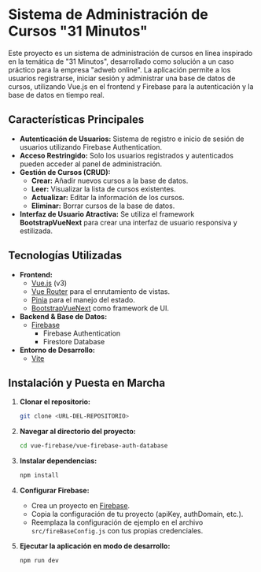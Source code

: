 # Sistema de Administración de Cursos "31 Minutos"

Este proyecto es un sistema de administración de cursos en línea inspirado en la temática de "31 Minutos", desarrollado como solución a un caso práctico para la empresa "adweb online". La aplicación permite a los usuarios registrarse, iniciar sesión y administrar una base de datos de cursos, utilizando Vue.js en el frontend y Firebase para la autenticación y la base de datos en tiempo real.

## Características Principales

*   **Autenticación de Usuarios:** Sistema de registro e inicio de sesión de usuarios utilizando Firebase Authentication.
*   **Acceso Restringido:** Solo los usuarios registrados y autenticados pueden acceder al panel de administración.
*   **Gestión de Cursos (CRUD):**
    *   **Crear:** Añadir nuevos cursos a la base de datos.
    *   **Leer:** Visualizar la lista de cursos existentes.
    *   **Actualizar:** Editar la información de los cursos.
    *   **Eliminar:** Borrar cursos de la base de datos.
*   **Interfaz de Usuario Atractiva:** Se utiliza el framework **BootstrapVueNext** para crear una interfaz de usuario responsiva y estilizada.

## Tecnologías Utilizadas

*   **Frontend:**
    *   [Vue.js](https://vuejs.org/) (v3)
    *   [Vue Router](https://router.vuejs.org/) para el enrutamiento de vistas.
    *   [Pinia](https://pinia.vuejs.org/) para el manejo del estado.
    *   [BootstrapVueNext](https://bootstrap-vue-next.github.io/) como framework de UI.
*   **Backend & Base de Datos:**
    *   [Firebase](https://firebase.google.com/)
        *   Firebase Authentication
        *   Firestore Database
*   **Entorno de Desarrollo:**
    *   [Vite](https://vitejs.dev/)

## Instalación y Puesta en Marcha

1.  **Clonar el repositorio:**
    ```bash
    git clone <URL-DEL-REPOSITORIO>
    ```
2.  **Navegar al directorio del proyecto:**
    ```bash
    cd vue-firebase/vue-firebase-auth-database
    ```
3.  **Instalar dependencias:**
    ```bash
    npm install
    ```
4.  **Configurar Firebase:**
    *   Crea un proyecto en [Firebase](https://console.firebase.google.com/).
    *   Copia la configuración de tu proyecto (apiKey, authDomain, etc.).
    *   Reemplaza la configuración de ejemplo en el archivo `src/fireBaseConfig.js` con tus propias credenciales.

5.  **Ejecutar la aplicación en modo de desarrollo:**
    ```bash
    npm run dev
    ```